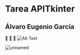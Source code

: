 # Tarea APITkinter 
## Álvaro Eugenio García
🦦 👻 🗿
![Alt Text]([https://media.giphy.com/media/vFKqnCdLPNOKc/giphy.gif](https://www.google.com/url?sa=i&url=http%3A%2F%2Fwww.balambartolome.com%2F&psig=AOvVaw0Odc0BnkUOFSa9x9ze1PZz&ust=1729328452852000&source=images&cd=vfe&opi=89978449&ved=0CBMQjRxqFwoTCPjr5NPIl4kDFQAAAAAdAAAAABAT))

![unnamed](https://github.com/user-attachments/assets/7eefa85a-0068-4a3e-b87e-f9871bb767e0)
